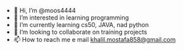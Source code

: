 - 👋 Hi, I’m @moos4444
- 👀 I’m interested in learning programming
- 🌱 I’m currently learning cs50, JAVA, nad python
- 💞️ I’m looking to collaborate on training projects
- 📫 How to reach me e mail  khalil.mostafa858@gmail.com 

<!---
moos4444/moos4444 is a ✨ special ✨ repository because its `README.md` (this file) appears on your GitHub profile.
You can click the Preview link to take a look at your changes.
--->
